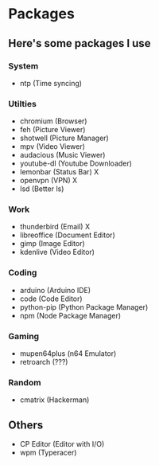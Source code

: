 # Packages
## Here's some packages I use

### System
- ntp (Time syncing)

### Utilties
- chromium (Browser)
- feh (Picture Viewer)
- shotwell (Picture Manager)
- mpv (Video Viewer)
- audacious (Music Viewer)
- youtube-dl (Youtube Downloader)
- lemonbar (Status Bar) X
- openvpn (VPN) X
- lsd (Better ls)

### Work
- thunderbird (Email) X
- libreoffice  (Document Editor)
- gimp (Image Editor)
- kdenlive (Video Editor)

### Coding
- arduino (Arduino IDE)
- code (Code Editor)
- python-pip (Python Package Manager)
- npm (Node Package Manager)

### Gaming
- mupen64plus (n64 Emulator)
- retroarch (???)

### Random
- cmatrix (Hackerman)

## Others
- CP Editor (Editor with I/O)
- wpm (Typeracer)
